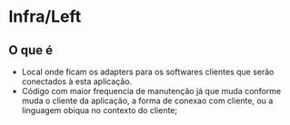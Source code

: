 # Infra/Left

## O que é

- Local onde ficam os adapters para os softwares clientes que serão conectados à esta aplicação.
- Código com maior frequencia de manutenção já que muda conforme muda o cliente da aplicação, a forma de conexao com cliente, ou a linguagem obiqua no contexto do cliente;
